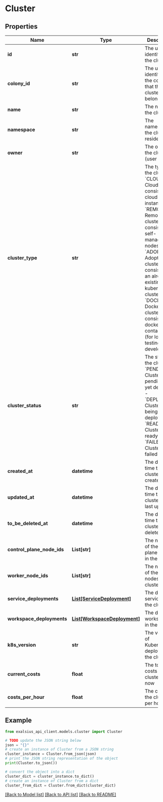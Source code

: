 # Cluster


## Properties

Name | Type | Description | Notes
------------ | ------------- | ------------- | -------------
**id** | **str** | The unique identifier for the cluster | [optional] 
**colony_id** | **str** | The unique identifier for the colony that the cluster belongs to | [optional] 
**name** | **str** | The name of the cluster | 
**namespace** | **str** | The namespace the cluster resides in | [optional] 
**owner** | **str** | The owner of the cluster (user id) | [optional] 
**cluster_type** | **str** | The type of the cluster. - &#x60;CLOUD&#x60;: Cloud cluster, consisting of cloud instances - &#x60;REMOTE&#x60;: Remote cluster, consisting of self-managed nodes - &#x60;ADOPTED&#x60;: Adopted cluster, consisting of an already existing kubernetes cluster - &#x60;DOCKER&#x60;: Docker cluster, consisting of docker containers (for local testing and development)  | [optional] 
**cluster_status** | **str** | The status of the cluster. - &#x60;PENDING&#x60;: Cluster is pending (not yet deployed) - &#x60;DEPLOYING&#x60;: Cluster is being deployed - &#x60;READY&#x60;: Cluster is ready - &#x60;FAILED&#x60;: Cluster is failed  | 
**created_at** | **datetime** | The date and time the cluster was created | 
**updated_at** | **datetime** | The date and time the cluster was last updated | [optional] 
**to_be_deleted_at** | **datetime** | The date and time the cluster will be deleted | [optional] 
**control_plane_node_ids** | **List[str]** | The node IDs of the control plane nodes in the cluster | [optional] 
**worker_node_ids** | **List[str]** | The node IDs of the worker nodes in the cluster | [optional] 
**service_deployments** | [**List[ServiceDeployment]**](ServiceDeployment.md) | The deployed services in the cluster | [optional] 
**workspace_deployments** | [**List[WorkspaceDeployment]**](WorkspaceDeployment.md) | The deployed workspaces in the cluster | [optional] 
**k8s_version** | **str** | The version of Kubernetes deployed in the cluster | [optional] 
**current_costs** | **float** | The total costs of the cluster until now | [optional] 
**costs_per_hour** | **float** | The costs of the cluster per hour | [optional] 

## Example

```python
from exalsius_api_client.models.cluster import Cluster

# TODO update the JSON string below
json = "{}"
# create an instance of Cluster from a JSON string
cluster_instance = Cluster.from_json(json)
# print the JSON string representation of the object
print(Cluster.to_json())

# convert the object into a dict
cluster_dict = cluster_instance.to_dict()
# create an instance of Cluster from a dict
cluster_from_dict = Cluster.from_dict(cluster_dict)
```
[[Back to Model list]](../README.md#documentation-for-models) [[Back to API list]](../README.md#documentation-for-api-endpoints) [[Back to README]](../README.md)


